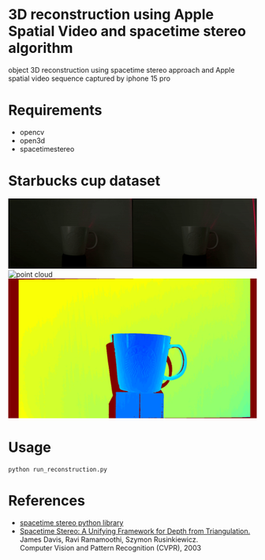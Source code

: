 # 3D reconstruction using Apple Spatial Video and spacetime stereo algorithm

object 3D reconstruction using spacetime stereo approach and Apple spatial video sequence captured by iphone 15 pro

# Requirements
 - opencv
 - open3d
 - spacetimestereo

# Starbucks cup dataset
<img src="docs/starbucks_cup_laser.gif" alt="captured sequence" style="width:800px;"/>
 <!-- <video src="docs/starbucks_cup_laser.mp4" controls="controls" style="width: 800px;"> </video> -->

<img src="docs/starbucks_cup_pc_anim.gif" alt="point cloud" style="width:800px;"/>
 <!-- <video src="docs/starbucks_cup_animation.mp4" controls="controls" style="width: 800px;"> </video> -->

 <img src="docs/starbucks_cup_disparity.png" alt="disparity map" style="width:800px;"/>


# Usage

```
python run_reconstruction.py
```

# References 
- [spacetime stereo python library](https://github.com/maximm8/spacetimestereo)
- [Spacetime Stereo: A Unifying Framework for Depth from Triangulation.](https://graphics.stanford.edu/papers/SpacetimeStereo/)  
   James Davis, Ravi Ramamoothi, Szymon Rusinkiewicz.  
Computer Vision and Pattern Recognition (CVPR), 2003  

